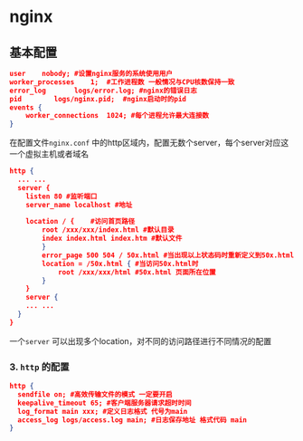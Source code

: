 # nginx

## 基本配置

``` json
user	nobody;	#设置nginx服务的系统使用用户
worker_processes	1;	#工作进程数 一般情况与CPU核数保持一致
error_log		logs/error.log;	#nginx的错误日志
pid        logs/nginx.pid;	#nginx启动时的pid
events {
    worker_connections  1024; #每个进程允许最大连接数
}
```

在配置文件`nginx.conf` 中的http区域内，配置无数个server，每个server对应这一个虚拟主机或者域名

``` json
http {
  ... ... 
  server {
  	listen 80 #监听端口
  	server_name localhost #地址
  	
  	location / {	#访问首页路径
  		root /xxx/xxx/index.html #默认目录
  		index index.html index.htm #默认文件
		}
		error_page 500 504 / 50x.html #当出现以上状态码时重新定义到50x.html
		location = /50x.html { #当访问50x.html时
			root /xxx/xxx/html #50x.html 页面所在位置
		}
	}
	server {
    ... ...
  }
}
```

一个`server` 可以出现多个location，对不同的访问路径进行不同情况的配置

### 3. `http` 的配置

``` json
http {
  sendfile on; #高效传输文件的模式 一定要开启
  keepalive_timeout 65; #客户端服务器请求超时时间
  log_format main xxx; #定义日志格式 代号为main
  access_log logs/access.log main; #日志保存地址 格式代码 main
}
```



